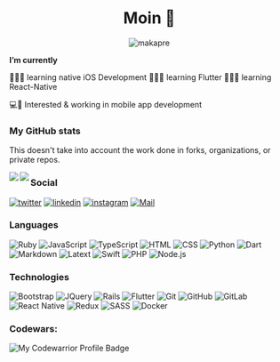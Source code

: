 <h1 align="center"> Moin 👋 </h1>

<!--
💻 I’m currently working with Ruby on Rails 💎
-->

<p align="center"> <img src="https://komarev.com/ghpvc/?username=makapre" alt="makapre"/> </p> 

**I’m currently** 

👨🏼‍💻 learning native iOS Development 
👨🏼‍💻 learning Flutter 
👨🏼‍💻 learning React-Native

💻📱 Interested & working in mobile app development

<!--
**Makapre/Makapre** is a ✨ _special_ ✨ repository because its `README.md` (this file) appears on your GitHub profile.

Here are some ideas to get you started:

- 🔭 I’m currently working on ...
- 🌱 I’m currently learning ...
- 👯 I’m looking to collaborate on ...
- 🤔 I’m looking for help with ...
- 💬 Ask me about ...
- 📫 How to reach me: ...
- 😄 Pronouns: ...
- ⚡ Fun fact: ...
-->

### My GitHub stats

This doesn't take into account the work done in forks, organizations, or private repos.

<!-- ![Github stats](https://github-readme-stats.vercel.app/api?username=makapre&show_icons=true&theme=gotham) -->

<a href="https://github.com/makapre/">
  <img align="left" src="https://github-readme-stats.vercel.app/api?username=makapre&show_icons=true&theme=gotham" />
</a>
<a href="https://github.com/makapre/">
  <img align="left" src="https://github-readme-stats.vercel.app/api/top-langs/?username=makapre&show_icons=true&hide=shell&theme=gotham" />
</a>

### Social

[![twitter](https://img.shields.io/badge/makapre%20-%231DA1F2.svg?&style=for-the-badge&logo=Twitter&logoColor=white)](https://twitter.com/makapre)
[![linkedin](https://img.shields.io/badge/Marius_Preikschat%20-%230077B5.svg?&style=for-the-badge&logo=linkedin&logoColor=white)](https://www.linkedin.com/in/marius-kai-preikschat-1742b7200/)
[![instagram](https://img.shields.io/badge/makapre_%20-%23E4405F.svg?&style=for-the-badge&logo=Instagram&logoColor=white)](https://www.instagram.com/makapre_)
[![Mail](https://img.shields.io/badge/gmail-D14836?style=for-the-badge&logo=gmail&logoColor=white)](mailto:m.preikschat@googlemail.com)

### Languages

![Ruby](https://img.shields.io/badge/ruby-%23CC342D.svg?&style=for-the-badge&logo=ruby&logoColor=white)
![JavaScript](https://img.shields.io/badge/javascript%20-%23323330.svg?&style=for-the-badge&logo=javascript&logoColor=%23F7DF1E)
![TypeScript](https://img.shields.io/badge/typescript%20-%23007ACC.svg?&style=for-the-badge&logo=typescript&logoColor=white)
![HTML](https://img.shields.io/badge/html5%20-%23E34F26.svg?&style=for-the-badge&logo=html5&logoColor=white)
![CSS](https://img.shields.io/badge/css3%20-%231572B6.svg?&style=for-the-badge&logo=css3&logoColor=white)
![Python](https://img.shields.io/badge/python%20-%2314354C.svg?&style=for-the-badge&logo=python&logoColor=white)
![Dart](https://img.shields.io/badge/dart-%230175C2.svg?&style=for-the-badge&logo=dart&logoColor=white)
![Markdown](https://img.shields.io/badge/markdown-%23000000.svg?&style=for-the-badge&logo=markdown&logoColor=white)
![Latext](https://img.shields.io/badge/latex%20-%23008080.svg?&style=for-the-badge&logo=latex&logoColor=white)
![Swift](https://img.shields.io/badge/swift-%23FA7343.svg?&style=for-the-badge&logo=swift&logoColor=white)
![PHP](https://img.shields.io/badge/php-%23777BB4.svg?&style=for-the-badge&logo=php&logoColor=white)
![Node.js](https://img.shields.io/badge/node.js%20-%2343853D.svg?&style=for-the-badge&logo=node.js&logoColor=white)

### Technologies

![Bootstrap](https://img.shields.io/badge/bootstrap%20-%23563D7C.svg?&style=for-the-badge&logo=bootstrap&logoColor=white)
![JQuery](https://img.shields.io/badge/jquery%20-%230769AD.svg?&style=for-the-badge&logo=jquery&logoColor=white)
![Rails](https://img.shields.io/badge/rails%20-%23CC0000.svg?&style=for-the-badge&logo=ruby-on-rails&logoColor=white)
![Flutter](https://img.shields.io/badge/Flutter%20-%2302569B.svg?&style=for-the-badge&logo=Flutter&logoColor=white)
![Git](https://img.shields.io/badge/git%20-%23F05033.svg?&style=for-the-badge&logo=git&logoColor=white)
![GitHub](https://img.shields.io/badge/github%20-%23121011.svg?&style=for-the-badge&logo=github&logoColor=white)
![GitLab](https://img.shields.io/badge/gitlab%20-%23181717.svg?&style=for-the-badge&logo=gitlab&logoColor=white)
![React Native](https://img.shields.io/badge/react_native%20-%2320232a.svg?&style=for-the-badge&logo=react&logoColor=%2361DAFB)
![Redux](https://img.shields.io/badge/redux%20-%23593d88.svg?&style=for-the-badge&logo=redux&logoColor=white)
![SASS](https://img.shields.io/badge/SASS%20-hotpink.svg?&style=for-the-badge&logo=SASS&logoColor=white)
![Docker](https://img.shields.io/badge/docker%20-%230db7ed.svg?&style=for-the-badge&logo=docker&logoColor=white)

<!-- https://github.com/Ileriayo/markdown-badges -->

### Codewars:

![My Codewarrior Profile Badge](https://www.codewars.com/users/Makapre/badges/small)
